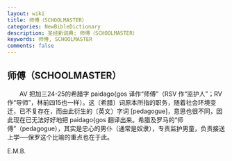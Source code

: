 ```yaml
---
layout: wiki
title: 师傅（SCHOOLMASTER）
categories: NewBibleDictionary
description: 圣经新词典: 师傅（SCHOOLMASTER）
keywords: 师傅, SCHOOLMASTER
comments: false
---
```


## 师傅（SCHOOLMASTER）

　　AV 把加三24-25的希腊字 paidago{gos 译作“师傅”（RSV 作“监护人”；RV 作“导师”，林前四15也一样）。这〔希腊〕词原本所指的职务，随着社会环境变迁，已不复存在，而由此衍生的〔英文〕字词 [pedagogue]，意思也很不同，因此现在已无法好好地把 paidago{gos 翻译出来。希腊及罗马的“师傅”（pedagogue），其实是忠心的男仆（通常是奴隶），专责监护男童，负责接送上学──保罗这个比喻的重点也在于此。

E.M.B.








